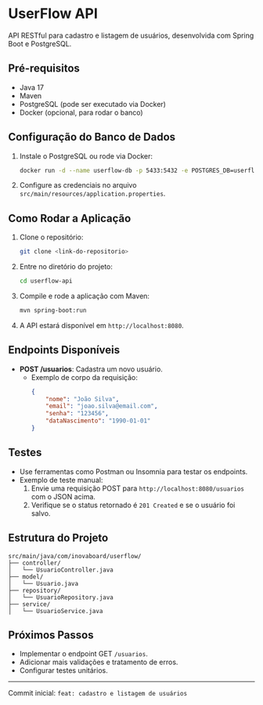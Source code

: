 # UserFlow API

API RESTful para cadastro e listagem de usuários, desenvolvida com Spring Boot e PostgreSQL.

## Pré-requisitos
- Java 17
- Maven
- PostgreSQL (pode ser executado via Docker)
- Docker (opcional, para rodar o banco)

## Configuração do Banco de Dados
1. Instale o PostgreSQL ou rode via Docker:
   ```bash
   docker run -d --name userflow-db -p 5433:5432 -e POSTGRES_DB=userflow -e POSTGRES_USER=postgres -e POSTGRES_PASSWORD=postgres postgres
   ```
2. Configure as credenciais no arquivo `src/main/resources/application.properties`.

## Como Rodar a Aplicação
1. Clone o repositório:
   ```bash
   git clone <link-do-repositorio>
   ```
2. Entre no diretório do projeto:
   ```bash
   cd userflow-api
   ```
3. Compile e rode a aplicação com Maven:
   ```bash
   mvn spring-boot:run
   ```
4. A API estará disponível em `http://localhost:8080`.

## Endpoints Disponíveis
- **POST /usuarios**: Cadastra um novo usuário.
  - Exemplo de corpo da requisição:
    ```json
    {
        "nome": "João Silva",
        "email": "joao.silva@email.com",
        "senha": "123456",
        "dataNascimento": "1990-01-01"
    }
    ```

## Testes
- Use ferramentas como Postman ou Insomnia para testar os endpoints.
- Exemplo de teste manual:
  1. Envie uma requisição POST para `http://localhost:8080/usuarios` com o JSON acima.
  2. Verifique se o status retornado é `201 Created` e se o usuário foi salvo.

## Estrutura do Projeto
```
src/main/java/com/inovaboard/userflow/
├── controller/
│   └── UsuarioController.java
├── model/
│   └── Usuario.java
├── repository/
│   └── UsuarioRepository.java
├── service/
│   └── UsuarioService.java
```

## Próximos Passos
- Implementar o endpoint GET `/usuarios`.
- Adicionar mais validações e tratamento de erros.
- Configurar testes unitários.

---

Commit inicial: `feat: cadastro e listagem de usuários`